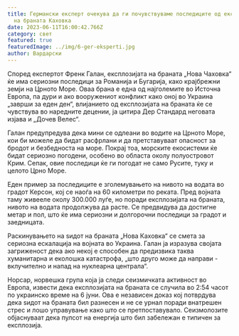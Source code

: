 ```yaml
---
title: Германски експерт очекува да ги почувствуваме последиците од експлозијата
  на браната Каховка
date: 2023-06-11T16:00:42.766Z
category: свет
featured: true
featuredImage: ../img/6-ger-eksperti.jpg
author: Вардарски
---
```

Според експертот Френк Галан, експлозијата на браната „Нова Чаховка“ ќе има сериозни последици за Романија и Бугарија, како крајбрежни земји на Црното Море. Оваа брана е една од најголемите во Источна Европа, па дури и ако вооружениот конфликт како оној во Украина „заврши за еден ден“, влијанието од експлозијата на браната ќе се чувствува во наредните децении, ја цитира Дер Стандард неговата изјава и „Дочев Велес“.

Галан предупредува дека мини се одлеани во водите на Црното Море, кои би можеле да бидат расфрлани и да претставуваат опасност за бродот и безбедноста на море. Покрај тоа, морските екосистеми ќе бидат сериозно погодени, особено во областа околу полуостровот Крим. Сепак, овие последици ќе ги погодат не само Русите, туку и целото Црно Море.

Еден пример за последиците е зголемувањето на нивото на водата во градот Керсон, кој се наоѓа на 60 километри по реката. Пред војната таму живееле околу 300.000 луѓе, но поради експлозијата на браната, нивото на водата продолжува да расте. Се предвидува да достигне метар и пол, што ќе има сериозни и долгорочни последици за градот и заедницата.

Раскинувањето на ѕидот на браната „Нова Каховка“ се смета за сериозна ескалација на војната во Украина. Галан ја изразува својата загриженост дека ако некој е способен да предизвика таква хуманитарна и еколошка катастрофа, „што друго може да направи - вклучително и напад на нуклеарна централа“.

Норсар, норвешка група која ја следи сеизмичката активност во Европа, извести дека експлозијата на браната се случила во 2:54 часот по украинско време на 6 јуни. Ова е независен доказ кој потврдува дека ѕидот на браната бил разнесен и не се урнал поради внатрешен стрес и лошо управување како што се претпоставувало. Сеизмолозите објаснуваат дека пулсот на енергија што бил забележан е типичен за експлозија.